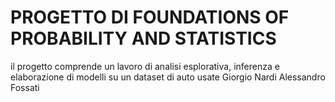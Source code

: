 # PROGETTO DI FOUNDATIONS OF PROBABILITY AND STATISTICS
il progetto comprende un lavoro di analisi esplorativa, inferenza e elaborazione di modelli su un dataset di auto usate
Giorgio Nardi
Alessandro Fossati

